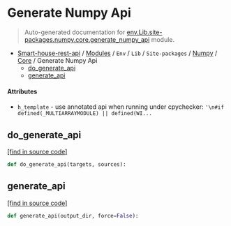 # Generate Numpy Api

> Auto-generated documentation for [env.Lib.site-packages.numpy.core.generate_numpy_api](..\..\..\..\..\..\env\Lib\site-packages\numpy\core\generate_numpy_api.py) module.

- [Smart-house-rest-api](..\..\..\..\..\README.md#description) / [Modules](..\..\..\..\..\MODULES.md#smart-house-rest-api-modules) / `Env` / `Lib` / `Site-packages` / [Numpy](..\index.md#numpy) / [Core](index.md#core) / Generate Numpy Api
    - [do_generate_api](#do_generate_api)
    - [generate_api](#generate_api)

#### Attributes

- `h_template` - use annotated api when running under cpychecker: `'\n#if defined(_MULTIARRAYMODULE) || defined(WI...`

## do_generate_api

[[find in source code]](..\..\..\..\..\..\env\Lib\site-packages\numpy\core\generate_numpy_api.py#L157)

```python
def do_generate_api(targets, sources):
```

## generate_api

[[find in source code]](..\..\..\..\..\..\env\Lib\site-packages\numpy\core\generate_numpy_api.py#L140)

```python
def generate_api(output_dir, force=False):
```
